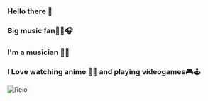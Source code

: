 ### Hello there 👋

### Big music fan🎤🎵🎧

### I'm a musician 🎻🎸

### I Love watching anime 🏮🎌 and playing videogames🎮🕹️

![Reloj](https://img.shields.io/badge/hora%20actual-12:45-blue?style=flat-square&logo=clock)




<!--
**MaxMathias17/MaxMathias17** is a ✨ _special_ ✨ repository because its `README.md` (this file) appears on your GitHub profile.

Here are some ideas to get you started:

- 🔭 I’m currently working on ...
- 🌱 I’m currently learning ...
- 👯 I’m looking to collaborate on ...
- 🤔 I’m looking for help with ...
- 💬 Ask me about ...
- 📫 How to reach me: ...
- 😄 Pronouns: ...
- ⚡ Fun fact: ...
-->
